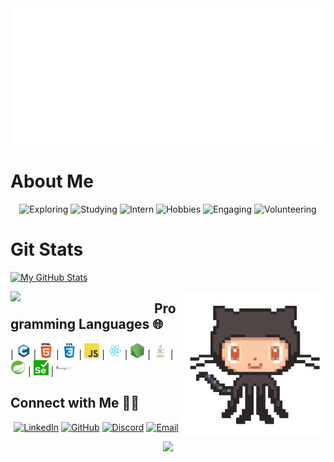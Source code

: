 <img src="https://github.com/datt03/MyInfo/blob/main/dynamic.svg"/>

<h1>About Me</h1>
<p align="center">
    <img src="https://img.shields.io/badge/Exploring-new%20technologies-blue?style=flat&logo=exploration" alt="Exploring">
    <img src="https://img.shields.io/badge/Studying-4th%20year%20student-orange?style=flat&logo=study" alt="Studying">
    <img src="https://img.shields.io/badge/Intern-EPAM%20Systems-green?style=flat&logo=work" alt="Intern">
    <img src="https://img.shields.io/badge/Hobbies-Graphic%20Design-red?style=flat&logo=hobbies" alt="Hobbies">
    <img src="https://img.shields.io/badge/Engaging-Student%20clubs-purple?style=flat&logo=clubs" alt="Engaging">
    <img src="https://img.shields.io/badge/Volunteering-Social%20initiatives-blue?style=flat&logo=volunteering" alt="Volunteering">
</p>



<h1>Git Stats</h1>

[![My GitHub Stats](https://github-readme-stats.vercel.app/api?username=datt03&show_icons=true&title_color=fff&icon_color=79ff97&text_color=9f9f9f&bg_color=151515)](https://github.com/datt03)

<img align='left' src="https://media.giphy.com/media/M9gbBd9nbDrOTu1Mqx/giphy.gif" width="230">

<img align='right' src="https://raw.githubusercontent.com/iCharlesZ/FigureBed/master/img/octocat.gif" width="230">

<h2> Programming Languages 🌐 </h2>

| [<img src="https://raw.githubusercontent.com/github/explore/master/topics/c/c.png" alt="C" width="24">](https://en.wikipedia.org/wiki/C_(programming_language)) | [<img src="https://raw.githubusercontent.com/github/explore/master/topics/html/html.png" alt="HTML" width="24">](https://developer.mozilla.org/en-US/docs/Web/HTML) | [<img src="https://raw.githubusercontent.com/github/explore/master/topics/css/css.png" alt="CSS" width="24">](https://developer.mozilla.org/en-US/docs/Web/CSS) | [<img src="https://raw.githubusercontent.com/github/explore/master/topics/javascript/javascript.png" alt="JavaScript" width="24">](https://developer.mozilla.org/en-US/docs/Web/JavaScript) | [<img src="https://raw.githubusercontent.com/github/explore/master/topics/react/react.png" alt="React" width="24">](https://reactjs.org/) | [<img src="https://raw.githubusercontent.com/github/explore/master/topics/nodejs/nodejs.png" alt="Node.js" width="24">](https://nodejs.org/) | [<img src="https://raw.githubusercontent.com/github/explore/master/topics/java/java.png" alt="Java" width="24">](https://www.java.com/) | [<img src="https://raw.githubusercontent.com/github/explore/master/topics/spring-boot/spring-boot.png" alt="Spring Boot" width="24">](https://spring.io/projects/spring-boot) | [<img src="https://raw.githubusercontent.com/github/explore/master/topics/selenium/selenium.png" alt="Selenium" width="24">](https://www.selenium.dev/) | [<img src="https://raw.githubusercontent.com/github/explore/master/topics/mongodb/mongodb.png" alt="MongoDB" width="24">](https://www.mongodb.com/)

<h2> Connect with Me  🤝🏻</h2>
<p align="center">
<a href="https://www.linkedin.com/in/debadatta-pujhari-072a622b5" target="_blank"><img alt="LinkedIn" src="https://img.shields.io/badge/LinkedIn-www.linkedin.com/in/debadatta--pujhari--072a622b5-blue?style=flat&logo=linkedin"></a>
<a href="https://github.com/datt03" target="_blank"><img alt="GitHub" src="https://img.shields.io/badge/GitHub-github.com/datt03-blue?style=flat&logo=github"></a>
<a href="https://discord.com/users/debadatta0821" target="_blank"><img alt="Discord" src="https://img.shields.io/badge/Discord-debadatta0821-blue?style=flat&logo=discord"></a>
<a href="mailto:debadattapujhari03@gmail.com"><img alt="Email" src="https://img.shields.io/badge/Email-debadattapujhari03@gmail.com-blue?style=flat&logo=gmail"></a>
</p>



<p align="center">
  <img src="https://github.com/thompsonemerson/thompsonemerson/raw/master/cover-thompson.png" />
</p>
